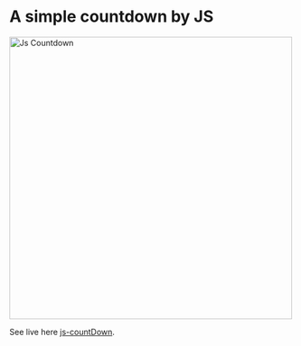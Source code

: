 # A simple countdown by JS  

<img src="https://i.ibb.co/CQzzvbg/Screenshot-2021-05-09-223928.png" alt="Js Countdown" border="0" style="width:500px"/>

See live here [js-countDown](https://mizanmahi.github.io/js-countDown "A simple js countdown").
